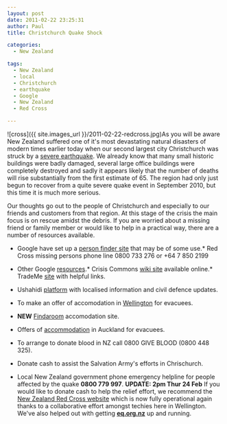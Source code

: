 ```yaml
---
layout: post
date: 2011-02-22 23:25:31
author: Paul
title: Christchurch Quake Shock

categories:
  - New Zealand

tags:
  - New Zealand
  - local
  - Christchurch
  - earthquake
  - Google
  - New Zealand
  - Red Cross

---
```


![cross]({{ site.images_url }}/2011-02-22-redcross.jpg)As you will be aware New Zealand suffered one of it's most devastating natural disasters of modern times earlier today when our second largest city Christchurch was struck by a [severe earthquake](http://www.youtube.com/user/TVNewZealand#p/a/u/2/KetOf15Q3lc). We already know that many small historic buildings were badly damaged, several large office buildings were completely destroyed and sadly it appears likely that the number of deaths will rise substantially from the first estimate of 65. The region had only just begun to recover from a quite severe quake event in September 2010, but this time it is much more serious.

Our thoughts go out to the people of Christchurch and especially to our friends and customers from that region. At this stage of the crisis the main focus is on rescue amidst the debris. If you are worried about a missing friend or family member or would like to help in a practical way, there are a number of resources available.

*   Google have set up a [person finder site](http://christchurch-2011.person-finder.appspot.com/) that may be of some use.*   Red Cross missing persons phone line 0800 733 276 or +64 7 850 2199
*   Other Google [resources](http://www.google.com/crisisresponse/christchurch_earthquake.html).*   Crisis Commons [wiki site](http://wiki.crisiscommons.org/wiki/CrisisCampNZ) available online.*   TradeMe [site](http://www.trademe.co.nz/christchurch-earthquake-support) with helpful links.

*   Ushahidi [platform](http://eq.org.nz/main#) with localised information and civil defence updates.

*   To make an offer of accomodation in [Wellington](http://www.wellington.govt.nz/news/display-item.php?id=4334) for evacuees.
*   **NEW** [Findaroom](http://findaroom.org.nz/) accomodation site.

*   Offers of [accommodation](http://www.aucklandnz.com/index.php/content_B/?L1=36&L2=27&L3=&id=6160) in Auckland for evacuees.
*   To arrange to donate blood in NZ call 0800 GIVE BLOOD (0800 448 325).
*   Donate cash to assist the Salvation Army's efforts in Chrischurch.

*   Local New Zealand government phone emergency helpline for people affected by the quake **0800 779 997**.
**UPDATE: 2pm Thur 24 Feb**
If you would like to donate cash to help the relief effort, we recommend the [New Zealand Red Cross website](http://www.redcross.org.nz/) which is now fully operational again thanks to a collaborative effort amongst techies here in Wellington. We've also helped out with getting [**eq.org.nz**](http://eq.org.nz/) up and running.

